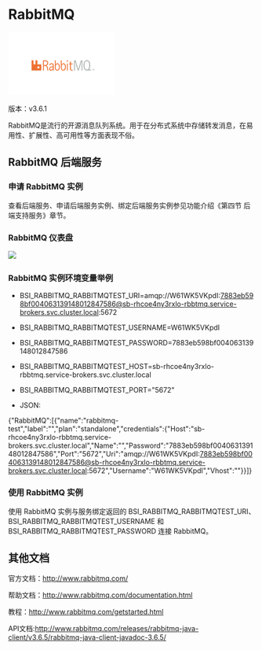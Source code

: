 # RabbitMQ

![](img/RabbitMQ.png)

版本：v3.6.1

RabbitMQ是流行的开源消息队列系统。用于在分布式系统中存储转发消息，在易用性、扩展性、高可用性等方面表现不俗。

## RabbitMQ 后端服务

### 申请 RabbitMQ 实例

查看后端服务、申请后端服务实例、绑定后端服务实例参见功能介绍《第四节 后端支持服务》章节。

### RabbitMQ 仪表盘

![](img/RabbitMQ-Dashboard.png)


### RabbitMQ 实例环境变量举例

- BSI_RABBITMQ_RABBITMQTEST_URI=amqp://W61WK5VKpdI:7883eb598bf004063139148012847586@sb-rhcoe4ny3rxlo-rbbtmq.service-brokers.svc.cluster.local:5672
- BSI_RABBITMQ_RABBITMQTEST_USERNAME=W61WK5VKpdI
- BSI_RABBITMQ_RABBITMQTEST_PASSWORD=7883eb598bf004063139148012847586
- BSI_RABBITMQ_RABBITMQTEST_HOST=sb-rhcoe4ny3rxlo-rbbtmq.service-brokers.svc.cluster.local
- BSI_RABBITMQ_RABBITMQTEST_PORT="5672"

- JSON:

{"RabbitMQ":[{"name":"rabbitmq-test","label":"","plan":"standalone","credentials":{"Host":"sb-rhcoe4ny3rxlo-rbbtmq.service-brokers.svc.cluster.local","Name":"","Password":"7883eb598bf004063139148012847586","Port":"5672","Uri":"amqp://W61WK5VKpdI:7883eb598bf004063139148012847586@sb-rhcoe4ny3rxlo-rbbtmq.service-brokers.svc.cluster.local:5672","Username":"W61WK5VKpdI","Vhost":""}}]}

### 使用 RabbitMQ 实例

使用 RabbitMQ 实例与服务绑定返回的 BSI_RABBITMQ_RABBITMQTEST_URI、BSI_RABBITMQ_RABBITMQTEST_USERNAME 和 BSI_RABBITMQ_RABBITMQTEST_PASSWORD 连接 RabbitMQ。

## 其他文档

官方文档：http://www.rabbitmq.com/

帮助文档：http://www.rabbitmq.com/documentation.html

教程：http://www.rabbitmq.com/getstarted.html

API文档:http://www.rabbitmq.com/releases/rabbitmq-java-client/v3.6.5/rabbitmq-java-client-javadoc-3.6.5/

